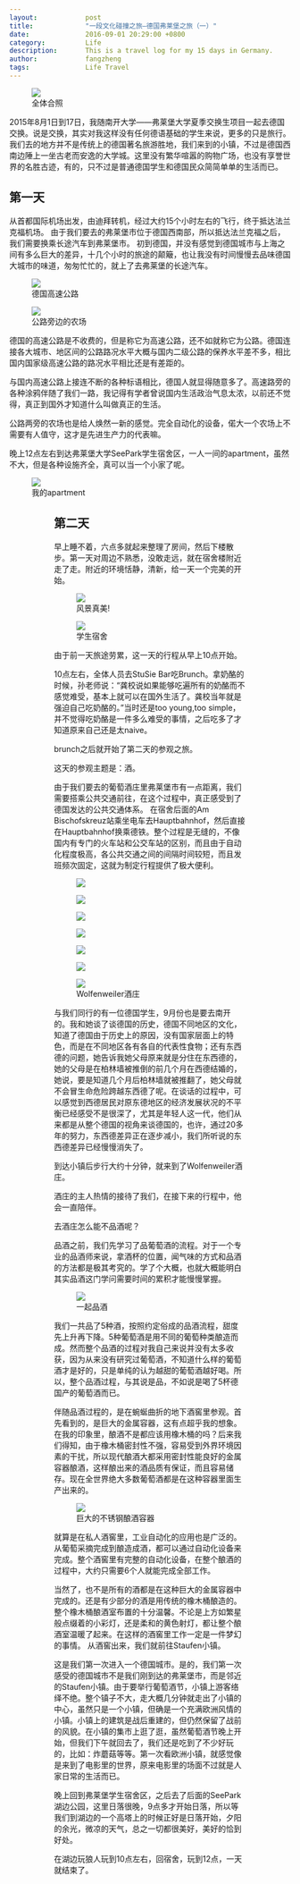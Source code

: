 ```yaml
---
layout:            post
title:             "一段文化碰撞之旅—德国弗莱堡之旅（一）"
date:              2016-09-01 20:29:00 +0800
category:          Life
description:       This is a travel log for my 15 days in Germany.  
author:            fangzheng
tags:              Life Travel 
---
```

<figure>
<img src="{{ site.github.url }}/media/img/IMG_2169.jpg" />
<figcaption>全体合照</figcaption>
</figure>

2015年8月1日到17日，我随南开大学——弗莱堡大学夏季交换生项目一起去德国交换。说是交换，其实对我这样没有任何德语基础的学生来说，更多的只是旅行。
我们去的地方并不是传统上的德国著名旅游胜地，我们来到的小镇，不过是德国西南边陲上一坐古老而安逸的大学城。这里没有繁华喧嚣的购物广场，也没有享誉世界的名胜古迹，有的，只不过是普通德国学生和德国民众简简单单的生活而已。

## 第一天
从首都国际机场出发，由迪拜转机，经过大约15个小时左右的飞行，终于抵达法兰克福机场。
由于我们要去的弗莱堡市位于德国西南部，所以抵达法兰克福之后，我们需要换乘长途汽车到弗莱堡市。
初到德国，并没有感觉到德国城市与上海之间有多么巨大的差异，十几个小时的旅途的颠簸，也让我没有时间慢慢去品味德国大城市的味道，匆匆忙忙的，就上了去弗莱堡的长途汽车。
<aside>
<figure class="left">
<img src="{{ site.github.url }}/media/img/IMG_1970.jpg#left" />
<figcaption>德国高速公路</figcaption>
</figure>
</aside>
<aside>
<figure class="left">
<img src="{{ site.github.url }}/media/img/IMG_1976.jpg#left" />
<figcaption>公路旁边的农场</figcaption>
</figure>
</aside>
德国的高速公路是不收费的，但是称它为高速公路，还不如就称它为公路。德国连接各大城市、地区间的公路路况水平大概与国内二级公路的保养水平差不多，相比国内国家级高速公路的路况水平相比还是有差距的。

与国内高速公路上接连不断的各种标语相比，德国人就显得随意多了。高速路旁的各种涂鸦伴随了我们一路，我记得有学者曾说国内生活政治气息太浓，以前还不觉得，真正到国外才知道什么叫做真正的生活。

公路两旁的农场也是给人焕然一新的感觉。完全自动化的设备，偌大一个农场上不需要有人值守，这才是先进生产力的代表嘛。

晚上12点左右到达弗莱堡大学SeePark学生宿舍区，一人一间的apartment，虽然不大，但是各种设施齐全，真可以当一个小家了呢。
<figure>
<img src="{{ site.github.url }}/media/img/IMG_1979.jpg" />
<figcaption>我的apartment</figcaption>
<figure>

## 第二天


早上睡不着，六点多就起来整理了房间，然后下楼散步。第一天对周边不熟悉，没敢走远，就在宿舍楼附近走了走。附近的环境恬静，清新，给一天一个完美的开始。
<aside>
<figure class="left">
<img src="{{ site.github.url }}/media/img/IMG_1980.jpg#left" />
<figcaption>风景真美!</figcaption>
</figure>
</aside>
<aside>
<figure class="left">
<img src="{{ site.github.url }}/media/img/IMG_1983.jpg#left" />
<figcaption>学生宿舍</figcaption>
</figure>
</aside>



由于前一天旅途劳累，这一天的行程从早上10点开始。

10点左右，全体人员去StuSie Bar吃Brunch。拿奶酪的时候，孙老师说：“龚校说如果能够吃遍所有的奶酪而不感觉难受，基本上就可以在国外生活了。龚校当年就是强迫自己吃奶酪的。”当时还是too young,too simple，并不觉得吃奶酪是一件多么难受的事情，之后吃多了才知道原来自己还是太naive。

brunch之后就开始了第二天的参观之旅。

这天的参观主题是：酒。

由于我们要去的葡萄酒庄里弗莱堡市有一点距离，我们需要搭乘公共交通前往，在这个过程中，真正感受到了德国发达的公共交通体系。
在宿舍后面的Am Bischofskreuz站乘坐电车去Hauptbahnhof，然后直接在Hauptbahnhof换乘德铁。整个过程是无缝的，不像国内有专门的火车站和公交车站的区别，而且由于自动化程度极高，各公共交通之间的间隔时间较短，而且发班频次固定，这就为制定行程提供了极大便利。
<div class="album">
<figure>
<img src="{{ site.github.url }}/media/img/IMG_1984.jpg" />
</figure>   
<figure>
<img src="{{ site.github.url }}/media/img/IMG_1989.jpg" />
</figure>   
<figure>
<img src="{{ site.github.url }}/media/img/IMG_1990.jpg" />
</figure>
<figure>
<img src="{{ site.github.url }}/media/img/IMG_1993.jpg" />
</figure>
<figure>
<img src="{{ site.github.url }}/media/img/IMG_1998.jpg" />
</figure>
</div>

<aside>
<figure class="right">
<img src="{{ site.github.url }}/media/img/IMG_2002.jpg#right" />
</figure>
</aside>
<aside>
<figure class="right">
<img src="{{ site.github.url }}/media/img/IMG_2007.jpg#right" />
<figcaption>Wolfenweiler酒庄</figcaption>
</figure>
</aside>
与我们同行的有一位德国学生，9月份也是要去南开的。我和她谈了谈德国的历史，德国不同地区的文化，知道了德国由于历史上的原因，没有国家层面上的特色，而是在不同地区各有各自的代表性食物；还有东西德的问题，她告诉我她父母原来就是分住在东西德的，她的父母是在柏林墙被推倒的前几个月在西德结婚的，她说，要是知道几个月后柏林墙就被推翻了，她父母就不会冒生命危险跨越东西德了呢。在谈话的过程中，可以感觉到西德居民对原东德地区的经济发展状况的不平衡已经感受不是很深了，尤其是年轻人这一代，他们从来都是从整个德国的视角来谈德国的，也许，通过20多年的努力，东西德差异正在逐步减小，我们所听说的东西德差异已经慢慢消失了。

到达小镇后步行大约十分钟，就来到了Wolfenweiler酒庄。

酒庄的主人热情的接待了我们，在接下来的行程中，他会一直陪伴。

去酒庄怎么能不品酒呢？

品酒之前，我们先学习了品葡萄酒的流程。对于一个专业的品酒师来说，拿酒杯的位置，闻气味的方式和品酒的方法都是极其考究的。学了个大概，也就大概能明白其实品酒这门学问需要时间的累积才能慢慢掌握。
<aside>
<figure class="left">
<img src="{{ site.github.url }}/media/img/IMG_2017.jpg#left" />
<figcaption>一起品酒</figcaption>
</figure>
</aside>

我们一共品了5种酒，按照约定俗成的品酒流程，甜度先上升再下降。5种葡萄酒是用不同的葡萄种类酿造而成。然而整个品酒的过程对我自己来说并没有太多收获，因为从来没有研究过葡萄酒，不知道什么样的葡萄酒才是好的，只是单纯的认为越甜的葡萄酒越好喝。所以，整个品酒过程，与其说是品，不如说是喝了5杯德国产的葡萄酒而已。

伴随品酒过程的，是在蜿蜒曲折的地下酒窖里参观。首先看到的，是巨大的金属容器，这有点超乎我的想象。在我的印象里，酿酒不是都应该用橡木桶的吗？后来我们得知，由于橡木桶密封性不强，容易受到外界环境因素的干扰，所以现代酿酒大都采用密封性能良好的金属容器酿酒，这样酿出来的酒品质有保证，而且容易储存。现在全世界绝大多数葡萄酒都是在这种容器里面生产出来的。
<aside>
<figure class="left">
<img src="{{ site.github.url }}/media/img/IMG_2014.jpg#left" />
<figcaption>巨大的不锈钢酿酒容器</figcaption>
</figure>
</aside>

就算是在私人酒窖里，工业自动化的应用也是广泛的。从葡萄采摘完成到酿造成酒，都可以通过自动化设备来完成。整个酒窖里有完整的自动化设备，在整个酿酒的过程中，大约只需要6个人就能完成全部工作。

当然了，也不是所有的酒都是在这种巨大的金属容器中完成的。还是有少部分的酒是用传统的橡木桶酿造的。整个橡木桶酿酒室布置的十分温馨。不论是上方如繁星般点缀着的小彩灯，还是柔和的黄色射灯，都让整个酿酒室温暖了起来。在这样的酒窖里工作一定是一件梦幻的事情。
从酒窖出来，我们就前往Staufen小镇。

这是我们第一次进入一个德国城市。是的，我们第一次感受的德国城市不是我们刚到达的弗莱堡市，而是邻近的Staufen小镇。由于要举行葡萄酒节，小镇上游客络绎不绝。整个镇子不大，走大概几分钟就走出了小镇的中心，虽然只是一个小镇，但确是一个充满欧洲风情的小镇。小镇上的建筑是战后重建的，但仍然保留了战前的风貌。在小镇的集市上逛了逛，虽然葡萄酒节晚上开始，但我们下午就回去了，我们还是吃到了不少好玩的，比如：炸蘑菇等等。第一次看欧洲小镇，就感觉像是来到了电影里的世界，原来电影里的场面不过就是人家日常的生活而已。

晚上回到弗莱堡学生宿舍区，之后去了后面的SeePark湖边公园，这里日落很晚，9点多才开始日落，所以等我们到湖边的一个高塔上的时候正好是日落开始，夕阳的余光，微凉的天气，总之一切都很美好，美好的恰到好处。

在湖边玩狼人玩到10点左右，回宿舍，玩到12点，一天就结束了。



